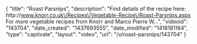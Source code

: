 {
    "title": "Roast Parsnips",
    "description": "Find details of the recipe here: http:\/\/www.knorr.co.uk\/Recipes\/Vegetable-Recipe\/Roast-Parsnips.aspx For more vegetable recipes from Knorr and Marco Pierre W...",
    "videoid": "143704",
    "date_created": "1437693555",
    "date_modified": "1418181164",
    "type": "captivate",
    "layout": "video",
    "url": "\/v\/roast-parsnips\/143704"
}